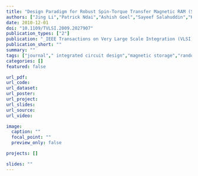 ```yaml
---
title: "Design Paradigm for Robust Spin-Torque Transfer Magnetic RAM (STT MRAM) From Circuit/Architecture Perspective (textbfbest paper)"
authors: ["Jing Li","Patrick Ndai","Ashish Goel","Sayeef Salahuddin","Kaushik Roy"]
date: 2010-12-01
doi: "10.1109/TVLSI.2009.2027907"
publication_types: ["2"]
publication: "_IEEE Transactions on Very Large Scale Integration (VLSI) Systems_"
publication_short: ""
summary: ""
tags: ["journal"," integrated circuit design","magnetic storage","random-access storage","high memory yield","parametric failures","process variations","robust spin-torque transfer magnetic ram","circuit stability","costs","failure analysis","flash memory","magnetic circuits","performance analysis","random access memory","read-write memory","robustness","scalability","spin-torque transfer (stt)","magnetic ram (mram)","memory yield","parametric failures"]
categories: []
featured: false

url_pdf:
url_code:
url_dataset:
url_poster:
url_project:
url_slides:
url_source:
url_video:

image:
  caption: ""
  focal_point: ""
  preview_only: false

projects: []

slides: ""
---
```


